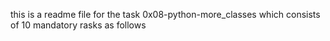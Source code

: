this is a readme file for the task 0x08-python-more_classes which consists of 10 mandatory rasks as follows
